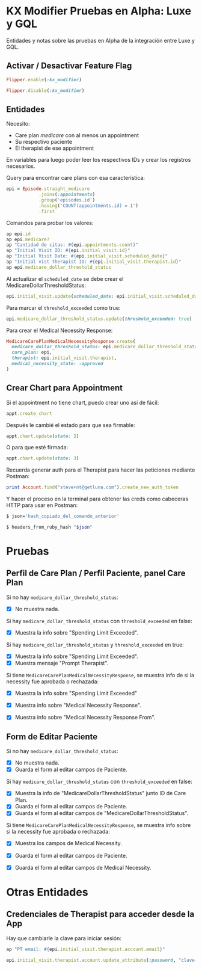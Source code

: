 # KX Modifier Pruebas en Alpha: Luxe y GQL

Entidades y notas sobre las pruebas en Alpha de la integración entre Luxe y GQL.

## Activar / Desactivar Feature Flag

```ruby
Flipper.enable(:kx_modifier)

Flipper.disable(:kx_modifier)
```

## Entidades

Necesito:

- Care plan *medicare* con al menos un appointment
- Su respectivo paciente
- El therapist de ese appointment

En variables para luego poder leer los respectivos IDs y crear los registros necesarios.

Query para encontrar care plans con esa característica:
```ruby
epi = Episode.straight_medicare
            .joins(:appointments)
            .group('episodes.id')
            .having('COUNT(appointments.id) = 1')
            .first
```

Comandos para probar los valores:
```ruby
ap epi.id
ap epi.medicare?
ap "Cantidad de citas: #{epi.appointments.count}"
ap "Initial Visit ID: #{epi.initial_visit.id}"
ap "Initial Visit Date: #{epi.initial_visit.scheduled_date}"
ap "Initial vist therapist ID: #{epi.initial_visit.therapist.id}"
ap epi.medicare_dollar_threshold_status
```

Al actualizar el `scheduled_date` se debe crear el MedicareDollarThresholdStatus:
```ruby
epi.initial_visit.update(scheduled_date: epi.initial_visit.scheduled_date + 1.day)
```

Para marcar el `threshold_exceeded` como true:
```ruby
epi.medicare_dollar_threshold_status.update(threshold_exceeded: true)
```

Para crear el Medical Necessity Response:
```ruby
MedicareCarePlanMedicalNecessityResponse.create(
  medicare_dollar_threshold_status: epi.medicare_dollar_threshold_status,
  care_plan: epi,
  therapist: epi.initial_visit.therapist,
  medical_necessity_state: :approved
)
```

## Crear Chart para Appointment

Si el appointment no tiene chart, puedo crear uno así de fácil:
```ruby
appt.create_chart
```

Después le cambié el estado para que sea firmable:
```ruby
appt.chart.update(state: 2)
```

O para que esté firmada:
```ruby
appt.chart.update(state: 3)
```

Recuerda generar auth para el Therapist para hacer las peticiones mediante Postman:
```ruby
print Account.find("steve+nt@getluna.com").create_new_auth_token
```

Y hacer el proceso en la terminal para obtener las creds como cabeceras HTTP para usar en Postman:
```bash
$ json='hash_copiado_del_comando_anterior'

$ headers_from_ruby_hash "$json"
```

# Pruebas

## Perfil de Care Plan / Perfil Paciente, panel Care Plan

Si no hay `medicare_dollar_threshold_status`:

- [x] No muestra nada.

Si hay `medicare_dollar_threshold_status` con `threshold_exceeded` en false:

- [x] Muestra la info sobre "Spending Limit Exceeded".

Si hay `medicare_dollar_threshold_status` y `threshold_exceeded` en true:

- [x] Muestra la info sobre "Spending Limit Exceeded".
- [x] Muestra mensaje "Prompt Therapist".

Si tiene `MedicareCarePlanMedicalNecessityResponse`, se muestra info de si la necessity fue aprobada o rechazada:

- [x] Muestra la info sobre "Spending Limit Exceeded"
- [x] Muestra info sobre "Medical Necessity Response".
- [x] Muestra info sobre "Medical Necessity Response From".


## Form de Editar Paciente

Si no hay `medicare_dollar_threshold_status`:

- [x] No muestra nada.
- [x] Guarda el form al editar campos de Paciente.

Si hay `medicare_dollar_threshold_status` con `threshold_exceeded` en false:

- [x] Muestra la info de "MedicareDollarThresholdStatus" junto ID de Care Plan.
- [x] Guarda el form al editar campos de Paciente.
- [x] Guarda el form al editar campos de "MedicareDollarThresholdStatus".

Si tiene `MedicareCarePlanMedicalNecessityResponse`, se muestra info sobre si la necessity fue aprobada o rechazada:

- [x] Muestra los campos de Medical Necessity.
- [x] Guarda el form al editar campos de Paciente.
- [x] Guarda el form al editar campos de Medical Necessity.


# Otras Entidades

## Credenciales de Therapist para acceder desde la App

Hay que cambiarle la clave para iniciar sesión:
```ruby
ap "PT email: #{epi.initial_visit.therapist.account.email}"

epi.initial_visit.therapist.account.update_attribute(:password, "clave-super-segura")
```